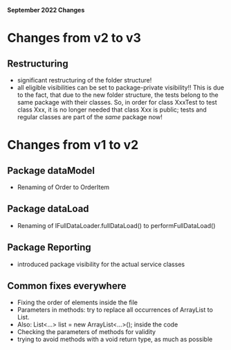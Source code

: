 **September 2022 Changes**

# Changes from v2 to v3

## Restructuring

- significant restructuring of the folder structure!
- all eligible visibilities can be set to package-private visibility!! This is due to the fact, that due to the new folder structure, the tests belong to the same package with their classes. So, in order for class XxxTest to test class Xxx, it is no longer needed that class Xxx is public; tests and regular classes are part of the _same_ package now!

# Changes from v1 to v2

## Package dataModel

- Renaming of Order to OrderItem

## Package dataLoad

- Renaming of IFullDataLoader.fullDataLoad() to performFullDataLoad()

## Package Reporting

- introduced package visibility for the actual service classes

## Common fixes everywhere

- Fixing the order of elements inside the file
- Parameters in methods: try to replace all occurrences of ArrayList to List.
- Also: List<...> list = new ArrayList<...>(); inside the code
- Checking the parameters of methods for validity
- trying to avoid methods with a void return type, as much as possible

